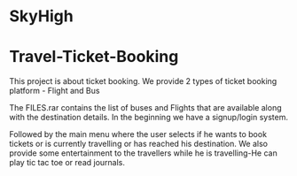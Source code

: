 # SkyHigh
# Travel-Ticket-Booking
This project is about ticket booking. We provide 2 types of ticket booking platform - Flight and Bus

The FILES.rar contains the list of buses and Flights that are available along with the destination details. In the beginning we have a signup/login system.

Followed by the main menu where the user selects if he wants to book tickets or is currently travelling or has reached his destination.
We also provide some entertainment to the travellers while he is travelling-He can play tic tac toe or read journals.
